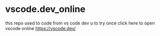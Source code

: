 # vscode.dev_online
this repo used to code from vs code dev u to try once click here to open vscode online https://vscode.dev/
